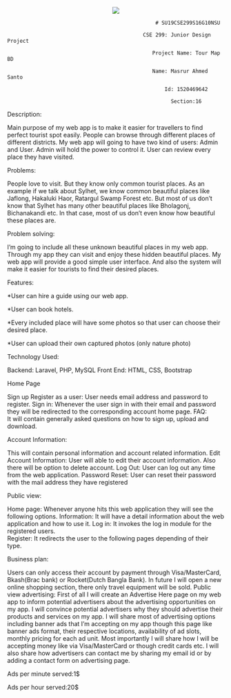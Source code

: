 <p align="center"><img src="https://user-images.githubusercontent.com/51715637/61519684-50a94980-aa2e-11e9-974f-273f76c90efc.gif"></p>

                                                    # SU19CSE299S16G10NSU
 
                                                CSE 299: Junior Design Project

                                                   Project Name: Tour Map BD

                                                   Name: Masrur Ahmed Santo

                                                       Id: 1520469642

                                                         Section:16

Description:

Main purpose of my web app is to make it easier for travellers to find perfect tourist spot easily. People can browse through different places of different districts. My web app will going to have two kind of users: Admin and User. Admin will hold the power to control it. User can review every place they have visited. 

Problems: 

People love to visit. But they know only common tourist places. As an example if we talk about Sylhet, we know common beautiful places like Jaflong, Hakaluki Haor, Ratargul Swamp Forest etc. But most of us don’t know that Sylhet has many other beautiful places like Bholagonj, Bichanakandi etc. In that case, most of us don’t even know how beautiful these places are.  

Problem solving:

I’m going to include all these unknown beautiful places in my web app. Through my app they can visit and enjoy these hidden beautiful places. My web app will provide a good simple user interface. And also the system will make it easier for tourists to find their desired places.  
  
Features:

*User can hire a guide using our web app. 

*User can book hotels.

*Every included place will have some photos so that user can choose their desired place.

*User can upload their own captured photos (only nature photo)

Technology Used: 

Backend:
Laravel, PHP, MySQL
Front End:
HTML, CSS, Bootstrap

Home Page

Sign up
Register as a user: 
User needs email address and password to register.
Sign in:
Whenever the user sign in with their email and password they will be redirected to the corresponding account home page. 
FAQ:	
It will contain generally asked questions on how to sign up, upload and download.

Account Information:	

This will contain personal information and account related information. 
Edit Account Information:
User will able to edit their account information. Also there will be option to delete account.
Log Out:
User can log out any time from the web application.
Password Reset:
User can reset their password with the mail address they have registered

Public view:

Home page: 
Whenever anyone hits this web application they will see the following options.
Information:
It will have a detail information about the web application and how to use it.
Log in:
It invokes the log in module for the registered users.	
Register:
It redirects the user to the following pages depending of their type.


Business plan: 

Users can only access their account by payment through Visa/MasterCard, Bkash(Brac bank) or Rocket(Dutch Bangla Bank). In future I will open a new online shopping section, there only travel equipment will be sold. 
Public view advertising:
First of all I will create an Advertise Here page on my web app to inform potential advertisers about the advertising opportunities on my app. I will convince potential advertisers why they should advertise their products and services on my app.
I will share most of advertising options including banner ads that I’m accepting on my app though this page like banner ads format, their respective locations, availability of ad slots, monthly pricing for each ad unit.
Most importantly I will share how I will be accepting money like via Visa/MasterCard or though credit cards etc. I will also share how advertisers can contact me by sharing my email id or by adding a contact form on advertising page.
	
Ads per minute served:1$

Ads per hour served:20$
    







